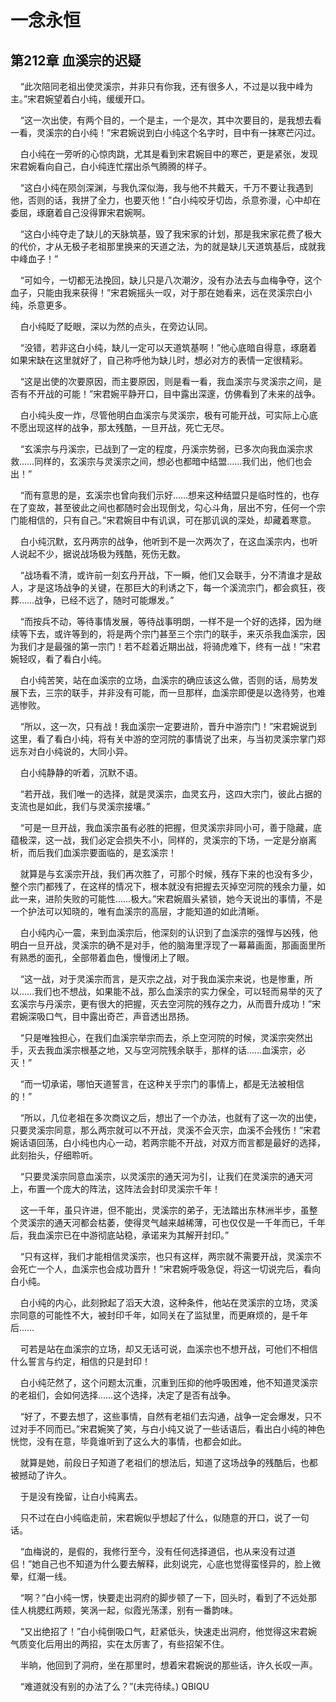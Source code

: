 # 一念永恒 
 ## 第212章 血溪宗的迟疑
     “此次陪同老祖出使灵溪宗，并非只有你我，还有很多人，不过是以我中峰为主。”宋君婉望着白小纯，缓缓开口。

    “这一次出使，有两个目的，一个是主，一个是次，其中次要目的，是我想去看一看，灵溪宗的白小纯！”宋君婉说到白小纯这个名字时，目中有一抹寒芒闪过。

    白小纯在一旁听的心惊肉跳，尤其是看到宋君婉目中的寒芒，更是紧张，发现宋君婉看向自己，白小纯连忙摆出杀气腾腾的样子。

    “这白小纯在陨剑深渊，与我仇深似海，我与他不共戴天，千万不要让我遇到他，否则的话，我拼了全力，也要灭他！”白小纯咬牙切齿，杀意弥漫，心中却在委屈，琢磨着自己没得罪宋君婉啊。

    “这白小纯夺走了缺儿的天脉筑基，毁了我宋家的计划，那是我宋家花费了极大的代价，才从无极子老祖那里换来的天道之法，为的就是缺儿天道筑基后，成就我中峰血子！”

    “可如今，一切都无法挽回，缺儿只是八次潮汐，没有办法去与血梅争夺，这个血子，只能由我来获得！”宋君婉摇头一叹，对于那在她看来，远在灵溪宗白小纯，杀意更多。

    白小纯眨了眨眼，深以为然的点头，在旁边认同。

    “没错，若非这白小纯，缺儿一定可以天道筑基啊！”他心底暗自得意，琢磨着如果宋缺在这里就好了，自己称呼他为缺儿时，想必对方的表情一定很精彩。

    “这是出使的次要原因，而主要原因，则是看一看，我血溪宗与灵溪宗之间，是否有不开战的可能！”宋君婉平静开口，目中露出深邃，仿佛看到了未来的战争。

    白小纯头皮一炸，尽管他明白血溪宗与灵溪宗，极有可能开战，可实际上心底不愿出现这样的战争，那太残酷，一旦开战，死亡无尽。

    “玄溪宗与丹溪宗，已战到了一定的程度，丹溪宗势弱，已多次向我血溪宗求救……同样的，玄溪宗与灵溪宗之间，想必也都暗中结盟……我们出，他们也会出！”

    “而有意思的是，玄溪宗也曾向我们示好……想来这种结盟只是临时性的，也存在了变故，甚至彼此之间也都随时会出现倒戈，勾心斗角，层出不穷，任何一个宗门能相信的，只有自己。”宋君婉目中有讥讽，可在那讥讽的深处，却藏着寒意。

    白小纯沉默，玄丹两宗的战争，他听到不是一次两次了，在这血溪宗内，也听人说起不少，据说战场极为残酷，死伤无数。

    “战场看不清，或许前一刻玄丹开战，下一瞬，他们又会联手，分不清谁才是敌人，才是这场战争的关键，在那巨大的利诱之下，每一个溪流宗门，都会疯狂，夜葬……战争，已经不远了，随时可能爆发。”

    “而按兵不动，等待事情发展，等待战事明朗，一样不是一个好的选择，因为继续等下去，或许等到的，将是两个宗门甚至三个宗门的联手，来灭杀我血溪宗，因为我们才是最强的第一宗门！若不趁着近期出战，将骑虎难下，终有一战！”宋君婉轻叹，看了看白小纯。

    白小纯苦笑，站在血溪宗的立场，血溪宗的确应该这么做，否则的话，局势发展下去，三宗的联手，并非没有可能，而一旦那样，血溪宗即便是以逸待劳，也难逃惨败。

    “所以，这一次，只有战！我血溪宗一定要进阶，晋升中游宗门！”宋君婉说到这里，看了看白小纯，将有关中游的空河院的事情说了出来，与当初灵溪宗掌门郑远东对白小纯说的，大同小异。

    白小纯静静的听着，沉默不语。

    “若开战，我们唯一的选择，就是灵溪宗，血灵玄丹，这四大宗门，彼此占据的支流也是如此，我们与灵溪宗接壤。”

    “可是一旦开战，我血溪宗虽有必胜的把握，但灵溪宗非同小可，善于隐藏，底蕴极深，这一战，我们必定会损失不小，同样的，灵溪宗的下场，一定是分崩离析，而后我们血溪宗要面临的，是玄溪宗！

    就算是与玄溪宗开战，我们再次胜了，可那个时候，残存下来的也没有多少，整个宗门都残了，在这样的情况下，根本就没有把握去灭掉空河院的残余力量，如此一来，进阶失败的可能性……极大。”宋君婉眉头紧锁，她今天说出的事情，不是一个护法可以知晓的，唯有血溪宗的高层，才能知道的如此清晰。

    白小纯内心一震，来到血溪宗后，他深刻的认识到了血溪宗的强悍与凶残，他明白一旦开战，灵溪宗的确不是对手，他的脑海里浮现了一幕幕画面，那画面里所有熟悉的面孔，全部带着血色，慢慢闭上了眼。

    “这一战，对于灵溪宗而言，是灭宗之战，对于我血溪宗来说，也是惨重，所以……我们也不想战，如果能不战，那么血溪宗的实力保全，可以轻而易举的灭了玄溪宗与丹溪宗，更有很大的把握，灭去空河院的残存之力，从而晋升成功！”宋君婉深吸口气，目中露出奇芒，声音透出昂扬。

    “只是唯独担心，在我们血溪宗举宗而去，杀上空河院的时候，灵溪宗突然出手，灭去我血溪宗根基之地，又与空河院残余联手，那样的话……血溪宗，必灭！”

    “而一切承诺，哪怕天道誓言，在这种关乎宗门的事情上，都是无法被相信的！”

    “所以，几位老祖在多次商议之后，想出了一个办法，也就有了这一次的出使，只要灵溪宗同意，那么两宗就可以不开战，灵溪不会灭宗，血溪不会残伤！”宋君婉话语回荡，白小纯也内心一动，若两宗能不开战，对双方而言都是最好的选择，此刻抬头，仔细聆听。

    “只要灵溪宗同意血溪宗，以灵溪宗的通天河为引，让我们在灵溪宗的通天河上，布置一个庞大的阵法，这阵法会封印灵溪宗千年！

    这一千年，虽只许进，但不能出，灵溪宗的弟子，无法踏出东林洲半步，虽整个灵溪宗的通天河都会枯萎，使得灵气越来越稀薄，可也仅仅是一千年而已，千年后，我血溪宗已在中游彻底站稳，承诺来为其解开封印。”

    “只有这样，我们才能相信灵溪宗，也只有这样，两宗就不需要开战，灵溪宗不会死亡一个人，血溪宗也会成功晋升！”宋君婉呼吸急促，将这一切说完后，看向白小纯。

    白小纯的内心，此刻掀起了滔天大浪，这种条件，他站在灵溪宗的立场，灵溪宗同意的可能性不大，被封印千年，如同关在了监狱里，而更麻烦的，是千年后……

    可若是站在血溪宗的立场，却又无话可说，血溪宗也不想开战，可他们不相信什么誓言与约定，相信的只是封印！

    白小纯茫然了，这个问题太沉重，沉重到压抑的他呼吸困难，他不知道灵溪宗的老祖们，会如何选择……这个选择，决定了是否有战争。

    “好了，不要去想了，这些事情，自然有老祖们去沟通，战争一定会爆发，只不过对手不同而已。”宋君婉笑了笑，与白小纯又说了一些话语后，看出白小纯的神色恍惚，没有在意，毕竟谁听到了这么大的事情，也都会如此。

    就算是她，前段日子知道了老祖们的想法后，知道了这场战争的残酷后，也都被撼动了许久。

    于是没有挽留，让白小纯离去。

    只不过在白小纯临走前，宋君婉似乎想起了什么，似随意的开口，说了一句话。

    “血梅说的，是假的，我修行至今，没有任何选择道侣，也从来没有过道侣！”她自己也不知道为什么要去解释，此刻说完，心底也觉得蛮怪异的，脸上微晕，红潮一线。

    “啊？”白小纯一愣，快要走出洞府的脚步顿了一下，回头时，看到了不远处那佳人桃腮红两颊，笑涡一起，似霞光荡漾，别有一番韵味。

    “又出绝招了！”白小纯倒吸口气，赶紧低头，快速走出洞府，他觉得这宋君婉气质变化后用出的两招，实在太厉害了，有些招架不住。

    半晌，他回到了洞府，坐在那里时，想着宋君婉说的那些话，许久长叹一声。

    “难道就没有别的办法了么？”(未完待续。) 
QBIQU
